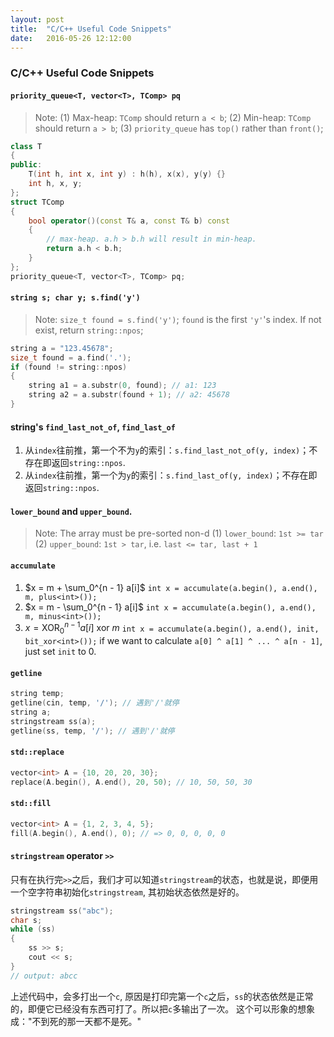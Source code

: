 ```yaml
---
layout: post
title:  "C/C++ Useful Code Snippets"
date:   2016-05-26 12:12:00
---
```


### C/C++ Useful Code Snippets
#### `priority_queue<T, vector<T>, TComp> pq`
> Note:
> (1) Max-heap: `TComp` should return `a < b`;
> (2) Min-heap: `TComp` should return `a > b`;
> (3) `priority_queue` has `top()` rather than `front()`;
```cpp
class T
{
public:
	T(int h, int x, int y) : h(h), x(x), y(y) {}
	int h, x, y;
};
struct TComp
{
	bool operator()(const T& a, const T& b) const
	{
		// max-heap. a.h > b.h will result in min-heap.
		return a.h < b.h; 
	}
};
priority_queue<T, vector<T>, TComp> pq;
```

#### `string s; char y; s.find('y')`
> Note: `size_t found = s.find('y')`; `found` is the first `'y'`'s index. If not exist, return `string::npos`;
```cpp
string a = "123.45678";
size_t found = a.find('.');
if (found != string::npos)
{
	string a1 = a.substr(0, found); // a1: 123
	string a2 = a.substr(found + 1); // a2: 45678
}
```

#### string's `find_last_not_of`, `find_last_of`
1. 从`index`往前推，第一个不为`y`的索引：`s.find_last_not_of(y, index)`；不存在即返回`string::npos`.
2. 从`index`往前推，第一个为`y`的索引：`s.find_last_of(y, index)`；不存在即返回`string::npos`.

#### `lower_bound` and `upper_bound`.
> Note: The array must be pre-sorted non-d 
> (1) `lower_bound`: `1st >= tar`
> (2) `upper_bound`: `1st > tar`, i.e. `last <= tar, last + 1`

#### `accumulate`
1. $x = m + \sum_0^{n - 1} a[i]$ 
`int x = accumulate(a.begin(), a.end(), m, plus<int>());`
2. $x = m - \sum_0^{n - 1} a[i]$
`int x = accumulate(a.begin(), a.end(), m, minus<int>());`
3. $x = \text{XOR}_0^{n - 1} a[i]\ \text{xor}\ m$
`int x = accumulate(a.begin(), a.end(), init, bit_xor<int>());`
if we want to calculate `a[0] ^ a[1] ^ ... ^ a[n - 1]`, just set `init` to 0.

#### `getline`
```cpp
string temp;
getline(cin, temp, '/'); // 遇到'/'就停
string a;
stringstream ss(a);
getline(ss, temp, '/'); // 遇到'/'就停
```

#### `std::replace`
```cpp
vector<int> A = {10, 20, 20, 30};
replace(A.begin(), A.end(), 20, 50); // 10, 50, 50, 30
```

#### `std::fill`
```cpp
vector<int> A = {1, 2, 3, 4, 5};
fill(A.begin(), A.end(), 0); // => 0, 0, 0, 0, 0
```

#### `stringstream` operator `>>`
只有在执行完`>>`之后，我们才可以知道`stringstream`的状态，也就是说，即便用一个空字符串初始化`stringstream`, 其初始状态依然是好的。
```cpp
stringstream ss("abc");
char s;
while (ss)
{
	ss >> s;
	cout << s;
}
// output: abcc
```
上述代码中，会多打出一个`c`, 原因是打印完第一个`c`之后，`ss`的状态依然是正常的，即便它已经没有东西可打了。所以把`c`多输出了一次。
这个可以形象的想象成："不到死的那一天都不是死。"
